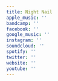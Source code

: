 ```yaml
---
title: Night Nail
apple_music: ''
bandcamp: ''
facebook: ''
google_music: ''
instagram: ''
soundcloud: ''
spotify: ''
twitter: ''
website: ''
youtube: ''
---
```

